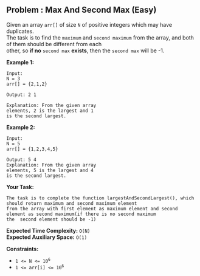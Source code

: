 ## Problem : Max And Second Max (Easy)

Given an array ```arr[]``` of size ```N``` of positive integers which may have duplicates.<br>
The task is to find the ```maximum``` and ```second maximum``` from the array, and both of them should be different from each<br>
other, so **if no** ```second max``` **exists**, then the ```second max``` will be -1.

**Example 1:**
```
Input:
N = 3
arr[] = {2,1,2}

Output: 2 1

Explanation: From the given array 
elements, 2 is the largest and 1 
is the second largest.
```

**Example 2:**
```
Input:
N = 5
arr[] = {1,2,3,4,5}

Output: 5 4
Explanation: From the given array 
elements, 5 is the largest and 4 
is the second largest.
```

**Your Task:**
```
The task is to complete the function largestAndSecondLargest(), which should return maximum and second maximum element
from the array with first element as maximum element and second element as second maximum(if there is no second maximum
the  second element should be -1)
```

**Expected Time Complexity:** ```O(N)```<br>
**Expected Auxiliary Space:** ```O(1)```

**Constraints:**
<ul>
<li><code>1 <= N <= 10<sup>6</sup></code></li>
<li><code>1 <= arr[i] <= 10<sup>6</sup></code></li>
</ul>

